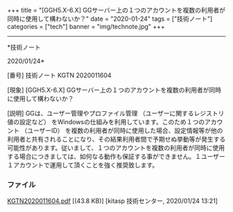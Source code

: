﻿+++
title = "[GGH5.X-6.X] GGサーバー上の１つのアカウントを複数の利用者が同時に使用して構わないか？"
date = "2020-01-24"
tags = ["技術ノート"]
categories = ["tech"]
banner = "img/technote.jpg"
+++

-----------------------------------------------------------------------------------------------------------------------------

*技術ノート

2020/01/24*


[番号]
技術ノート KGTN 2020011604

[現象]
[GGH5.X-6.X]
GGサーバー上の１つのアカウントを複数の利用者が同時に使用して構わないか？

[説明]
GGは、ユーザー管理やプロファイル管理
（ユーザーに関するレジストリ値の設定など）
をWindowsの仕組みを利用しています。このため１つのアカウント
（ユーザーID）
を複数の利用者が同時に使用した場合、設定情報等が他の利用者と共有されることになり、その結果利用者間で予期せぬ挙動等が発生する可能性があります。従いまして、１つのアカウントを複数の利用者が同時に使用する場合につきましては、如何なる動作も保証する事ができません。１ユーザー１アカウントで運用して頂くことを強く推奨致します。


### ファイル

 
 


[KGTN2020011604.pdf](http://techreport.kitasp.net/attachments/download/4463/KGTN2020011604.pdf)
 [(43.8 KB)] [kitasp 技術センター, 2020/01/24
13:21]


 


 

